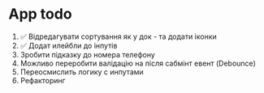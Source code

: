 # App todo

1. ✅ Відредагувати сортування як у док - та додати іконки
2. ✅ Додат илейбли до інпутів
3. Зробити підказку до номера телефону
4. Можливо переробити валідацію на після сабмінт евент (Debounce)
5. Переосмислить логику с инпутами
6. Рефакторинг